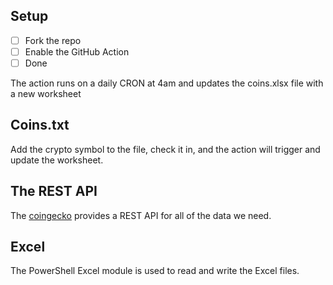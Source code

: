 ## Setup

- [ ] Fork the repo
- [ ] Enable the GitHub Action
- [ ] Done

The action runs on a daily CRON at 4am and updates the coins.xlsx file with a new worksheet

## Coins.txt

Add the crypto symbol to the file, check it in, and the action will trigger and update the worksheet.

## The REST API

The [coingecko](https://www.coingecko.com/en/api) provides a REST API for all of the data we need.

## Excel

The PowerShell Excel module is used to read and write the Excel files.